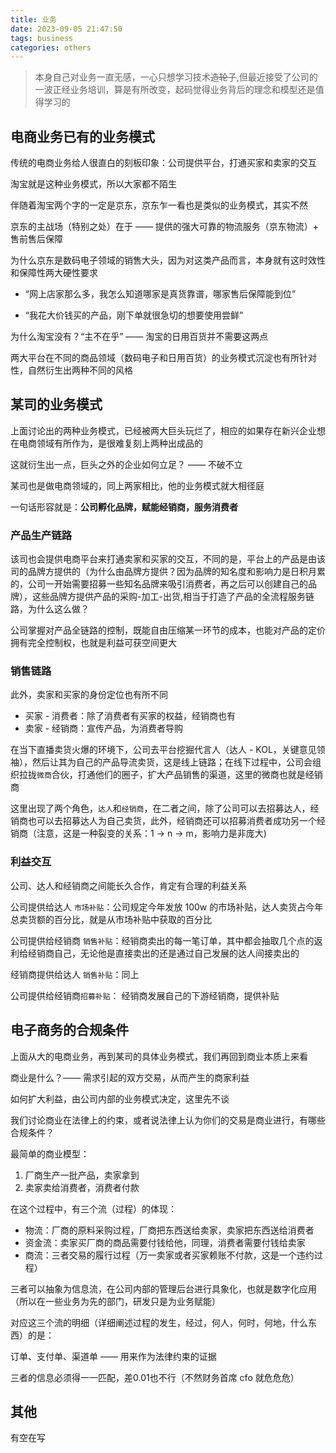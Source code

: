 ```yaml
---
title: 业务
date: 2023-09-05 21:47:50
tags: business
categories: others
---
```


> 本身自己对业务一直无感，一心只想学习技术~~造轮子~~,但最近接受了公司的一波正经业务培训，算是有所改变，起码觉得业务背后的理念和模型还是值得学习的
## 电商业务已有的业务模式

传统的电商业务给人很直白的刻板印象：公司提供平台，打通买家和卖家的交互

淘宝就是这种业务模式，所以大家都不陌生

伴随着淘宝两个字的一定是京东，京东乍一看也是类似的业务模式，其实不然

京东的主战场（特别之处）在于 —— 提供的强大可靠的物流服务（京东物流）+ 售前售后保障


为什么京东是数码电子领域的销售大头，因为对这类产品而言，本身就有这时效性和保障性两大硬性要求

- “网上店家那么多，我怎么知道哪家是真货靠谱，哪家售后保障能到位”

- “我花大价钱买的产品，刚下单就很急切的想要使用尝鲜”

为什么淘宝没有？“主不在乎” —— 淘宝的日用百货并不需要这两点

两大平台在不同的商品领域（数码电子和日用百货）的业务模式沉淀也有所针对性，自然衍生出两种不同的风格
## 某司的业务模式

上面讨论出的两种业务模式，已经被两大巨头玩烂了，相应的如果存在新兴企业想在电商领域有所作为，是很难复刻上两种出成品的

这就衍生出一点，巨头之外的企业如何立足？ —— 不破不立

某司也是做电商领域的，同上两家相比，他的业务模式就大相径庭

一句话形容就是：**公司孵化品牌，赋能经销商，服务消费者**
### 产品生产链路

该司也会提供电商平台来打通卖家和买家的交互，不同的是，平台上的产品是由该司的品牌方提供的（为什么由品牌方提供？因为品牌的知名度和影响力是日积月累的，公司一开始需要招募一些知名品牌来吸引消费者，再之后可以创建自己的品牌），这些品牌方提供产品的采购-加工-出货,相当于打造了产品的全流程服务链路，为什么这么做？

公司掌握对产品全链路的控制，既能自由压缩某一环节的成本，也能对产品的定价拥有完全控制权，也就是利益可获空间更大
### 销售链路

此外，卖家和买家的身份定位也有所不同

- 买家 - 消费者：除了消费者有买家的权益，经销商也有
- 卖家 - 经销商：宣传产品，为消费者导购

在当下直播卖货火爆的环境下，公司去平台挖掘代言人（达人 - KOL，关键意见领袖），然后让其为自己的产品导流卖货，这是线上链路；在线下过程中，公司会组织拉拢`微商`合伙，打通他们的圈子，扩大产品销售的渠道，这里的微商也就是经销商

这里出现了两个角色，`达人`和`经销商`，在二者之间，除了公司可以去招募达人，经销商也可以去招募达人为自己卖货，此外，经销商还可以招募消费者成功另一个经销商（注意，这是一种裂变的关系：1 -> n -> m，影响力是非庞大)
### 利益交互

公司、达人和经销商之间能长久合作，肯定有合理的利益关系

公司提供给达人 `市场补贴`：公司规定今年发放 100w 的市场补贴，达人卖货占今年总卖货额的百分比，就是从市场补贴中获取的百分比

公司提供给经销商 `销售补贴`：经销商卖出的每一笔订单，其中都会抽取几个点的返利给经销商自己，无论他是直接卖出的还是通过自己发展的达人间接卖出的

经销商提供给达人 `销售补贴`：同上

公司提供给经销商`招募补贴`： 经销商发展自己的下游经销商，提供补贴

## 电子商务的合规条件

上面从大的电商业务，再到某司的具体业务模式，我们再回到商业本质上来看

商业是什么？—— 需求引起的双方交易，从而产生的商家利益

如何扩大利益，由公司内部的业务模式决定，这里先不谈

我们讨论商业在法律上的约束，或者说法律上认为你们的交易是商业进行，有哪些合规条件？

最简单的商业模型：

1. 厂商生产一批产品，卖家拿到
2. 卖家卖给消费者，消费者付款

在这个过程中，有三个流（过程）的体现：

- 物流：厂商的原料采购过程，厂商把东西送给卖家，卖家把东西送给消费者
- 资金流：卖家买厂商的商品需要付钱给他，同理，消费者需要付钱给卖家
- 商流：三者交易的履行过程（万一卖家或者买家赖账不付款，这是一个违约过程）

三者可以抽象为信息流，在公司内部的管理后台进行具象化，也就是数字化应用（所以在一些业务为先的部门，研发只是为业务赋能）

对应这三个流的明细（详细阐述过程的发生，经过，何人，何时，何地，什么东西）的是：

订单、支付单、渠道单 —— 用来作为法律约束的证据

三者的信息必须得一一匹配，差0.01也不行（不然财务首席 cfo 就危危危）
## 其他

有空在写

